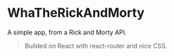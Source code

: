 # WhaTheRickAndMorty

A simple app, from a Rick and Morty API.
> Builded on React with react-router and nice CSS.
